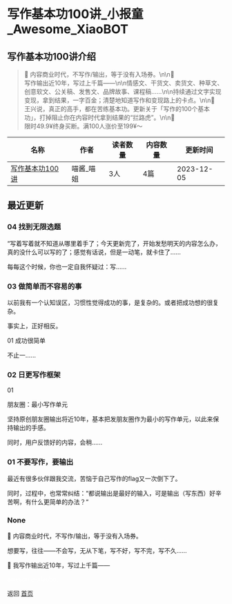 # 写作基本功100讲_小报童_Awesome_XiaoBOT

## 写作基本功100讲介绍
> 🛫️ 内容商业时代，不写作/输出，等于没有入场券。\n\n🧰  
写作输出近10年，写过上千篇——\n\n情感文、干货文、卖货文、种草文、创意软文、公关稿、发售文、品牌故事、课程稿……\n\n持续通过文字实现变现，拿到结果，一字百金；清楚地知道写作和变现路上的卡点。\n\n📍  
王兴说，真正的高手，都在苦练基本功。更新关于「写作的100个基本功」，打掉阻止你在内容时代拿到结果的“拦路虎”。\n\n📢  
限时49.9¥终身买断。满100人涨价至199¥～  
  


|名称|作者|读者数量|内容数量|更新时间|
|---|---|---|---|---|
|[写作基本功100讲](https://xiaobot.net/p/Guojp2022?refer=9c3f1c95-a052-465a-9902-f6d75080262a)|喵酱_喵姐|3人|4篇|2023-12-05|

## 最近更新
### 04 找到无限选题

“写着写着就不知道从哪里着手了；今天更新完了，开始发愁明天的内容怎么办，真的没什么可以写的了；感觉有话说，但是一动笔，就卡住了……

每每这个时候，你也一定自我怀疑过：写......

### 03 做简单而不容易的事

以前我有一个认知误区，习惯性觉得成功的事，是复杂的。或者把成功想的很复杂。

事实上，正好相反。

01 成功很简单

不止一......

### 02 日更写作框架

01

朋友圈：最小写作单元

坚持原创朋友圈输出将近10年，基本把发朋友圈作为最小的写作单元，以此来保持输出的手感。

同时，用户反馈好的内容，会稍......

### 01 不要写作，要输出

最近有很多伙伴跟我交流，苦恼于自己写作的flag又一次倒下了。

同时，过程中，也常常纠结：“都说输出是最好的输入，可是输出（写东西）好辛苦啊，有什么更简单的办法？“

### None

🛫️ 内容商业时代，不写作/输出，等于没有入场券。

想要写，往往——不会写，无从下笔，写不好，写不完，写不久……

🧰 我写作输出近10年，写过上千篇——


<a href="https://github.com/Reno9527/awesome-xiaobot" style="color: white; text-decoration: none;">awesome-xiaobot</a>

返回 [首页](../README.md)
